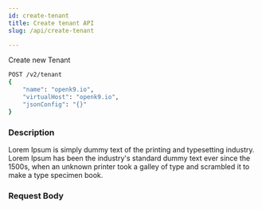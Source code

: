 ```yaml
---
id: create-tenant
title: Create tenant API
slug: /api/create-tenant

---
```


Create new Tenant

```bash
POST /v2/tenant
{
	"name": "openk9.io",
	"virtualHost": "openk9.io",
	"jsonConfig": "{}"
}
```

### Description

Lorem Ipsum is simply dummy text of the printing and typesetting industry. Lorem Ipsum has been the industry's standard
dummy text ever since the 1500s, when an unknown printer took a galley of type and scrambled it to make a type specimen book.

### Request Body
